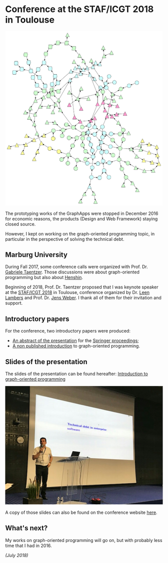 # Conference at the STAF/ICGT 2018 in Toulouse

![Graph sample](../yed/graph02.png) 

The prototyping works of the GraphApps were stopped in December 2016 for economic reasons, the products (Design and Web Framework) staying closed source.

However, I kept on working on the graph-oriented programming topic, in particular in the perspective of solving the technical debt.

## Marburg University

During Fall 2017, some conference calls were organized with Prof. Dr. [Gabriele Taentzer](https://www.uni-marburg.de/fb12/arbeitsgruppen/swt/gabi-taentzer). Those discussions were about graph-oriented programming but also about [Henshin](https://www.eclipse.org/henshin/).

Beginning of 2018, Prof. Dr. Taentzer proposed that I was keynote speaker at the [STAF/ICGT 2018](https://www.hpi.uni-potsdam.de/giese/events/icgt2018/) in Toulouse, conference organized by Dr. [Leen Lambers](https://hpi.de/giese/personen/dr-leen-lambers.html) and Prof. Dr. [Jens Weber](https://www.uvic.ca/engineering/software/research/our-researchers/weberjens.php). I thank all of them for their invitation and support.

## Introductory papers

For the conference, two introductory papers were produced:
  * [An abstract of the presentation](../pdf/ORey-GraphOrientedProgrammingAbstract-2pages-v4-0.pdf) for the [Springer proceedings](https://link.springer.com/book/10.1007/978-3-319-75396-6);
  * [A non published introduction](ORey-IntroductionToGraphOrientedProgramming-v1-0.pdf) to graph-oriented programming.

## Slides of the presentation

The slides of the presentation can be found hereafter: [Introduction to graph-oriented programming](../pdf/20180626-ICGT2018-IntroductionToGraphOrientedProgramming-ORey-v5.pdf)

![Alt text](../images/staf-icgt2018-26June.jpg)

A copy of those slides can also be found on the conference website [here](https://www.hpi.uni-potsdam.de/giese/events/icgt2018/slides/Rey18.pdf).

## What's next?

My works on graph-oriented programming will go on, but with probably less time that I had in 2016.


*(July 2018)*

